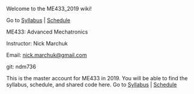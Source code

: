 Welcome to the ME433_2019 wiki!

Go to   [Syllabus](https://github.com/ndm736/ME433_2019/wiki/Syllabus) | [Schedule](https://github.com/ndm736/ME433_2019/wiki/Schedule)

ME433: Advanced Mechatronics  

Instructor: Nick Marchuk  

Email: nick.marchuk@gmail.com  

git: ndm736  


This is the master account for ME433 in 2019. You will be able to find the syllabus, schedule, and shared code here. Go to   [Syllabus](https://github.com/ndm736/ME433_2019/wiki/Syllabus) | [Schedule](https://github.com/ndm736/ME433_2019/wiki/Schedule)  